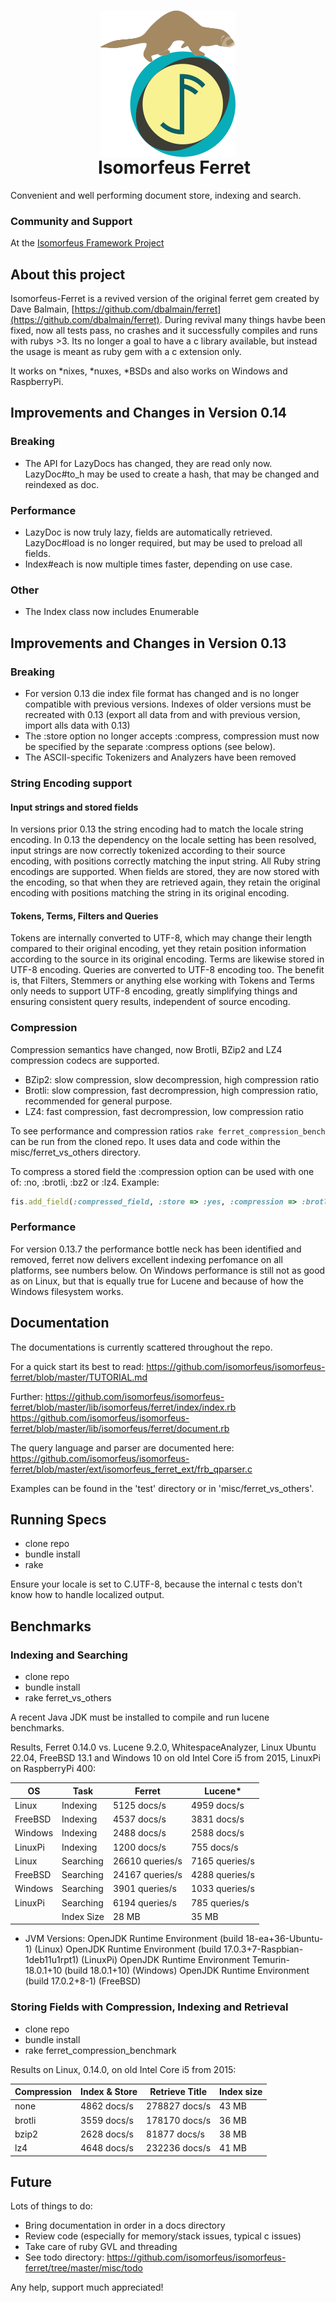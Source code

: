 <h1 align="center">
  <img src="https://github.com/isomorfeus/isomorfeus-ferret/blob/master/Logo.png?raw=true" align="center" width="216" height="234" />
  <br/>
&nbsp;&nbsp;&nbsp;Isomorfeus Ferret<br/>
</h1>

Convenient and well performing document store, indexing and search.

### Community and Support
At the [Isomorfeus Framework Project](https://isomorfeus.com)

## About this project

Isomorfeus-Ferret is a revived version of the original ferret gem created by Dave Balmain,
[https://github.com/dbalmain/ferret](https://github.com/dbalmain/ferret).
During revival many things havbe been fixed, now all tests pass, no crashes and it
successfully compiles and runs with rubys >3. Its no longer a goal to have
a c library available, but instead the usage is meant as ruby gem with a c extension only.

It works on *nixes, *nuxes, *BSDs and also works on Windows and RaspberryPi.

## Improvements and Changes in Version 0.14

### Breaking

- The API for LazyDocs has changed, they are read only now. LazyDoc#to_h may be used to create a hash, that may be changed and reindexed as doc.

### Performance

- LazyDoc is now truly lazy, fields are automatically retrieved. LazyDoc#load is no longer required, but may be used to preload all fields.
- Index#each is now multiple times faster, depending on use case.

### Other

- The Index class now includes Enumerable

## Improvements and Changes in Version 0.13

### Breaking

- For version 0.13 die index file format has changed and is no longer compatible with previous versions. Indexes of older versions must be recreated with 0.13 (export all data from and with previous version, import alls data with 0.13)
- The :store option no longer accepts :compress, compression must now be specified by the separate :compress options (see below).
- The ASCII-specific Tokenizers and Analyzers have been removed

### String Encoding support

#### Input strings and stored fields

In versions prior 0.13 the string encoding had to match the locale string encoding.
In 0.13 the dependency on the locale setting has been resolved, input strings are now correctly tokenized
according to their source encoding, with positions correctly matching the input string.
All Ruby string encodings are supported.
When fields are stored, they are now stored with the encoding, so that when they are retrieved again, they
retain the original encoding with positions matching the string in its original encoding.

#### Tokens, Terms, Filters and Queries

Tokens are internally converted to UTF-8, which may change their length compared to their original encoding,
yet they retain position information according to the source in its original encoding. Terms are likewise stored in UTF-8 encoding.
Queries are converted to UTF-8 encoding too.
The benefit is, that Filters, Stemmers or anything else working with Tokens and Terms only needs to support UTF-8 encoding,
greatly simplifying things and ensuring consistent query results, independent of source encoding.

### Compression

Compression semantics have changed, now Brotli, BZip2 and LZ4 compression codecs are supported.
- BZip2: slow compression, slow decompression, high compression ratio
- Brotli: slow compression, fast decrompression, high compression ratio, recommended for general purpose.
- LZ4: fast compression, fast decrompression, low compression ratio

To see performance and compression ratios `rake ferret_compression_bench` can be run from the cloned repo.
It uses data and code within the misc/ferret_vs_others directory.

To compress a stored field the :compression option can be used with one of: :no, :brotli, :bz2 or :lz4.
Example:
```ruby
fis.add_field(:compressed_field, :store => :yes, :compression => :brotli, :term_vector => :yes)
```

### Performance

For version 0.13.7 the performance bottle neck has been identified and removed, ferret now delivers excellent indexing perfomance on all platforms, see numbers below.
On Windows performance is still not as good as on Linux, but that is equally true for Lucene and because of how the Windows filesystem works.

## Documentation

The documentations is currently scattered throughout the repo.

For a quick start its best to read:
https://github.com/isomorfeus/isomorfeus-ferret/blob/master/TUTORIAL.md

Further:
https://github.com/isomorfeus/isomorfeus-ferret/blob/master/lib/isomorfeus/ferret/index/index.rb
https://github.com/isomorfeus/isomorfeus-ferret/blob/master/lib/isomorfeus/ferret/document.rb

The query language and parser are documented here:
https://github.com/isomorfeus/isomorfeus-ferret/blob/master/ext/isomorfeus_ferret_ext/frb_qparser.c

Examples can be found in the 'test' directory or in 'misc/ferret_vs_others'.

## Running Specs

- clone repo
- bundle install
- rake

Ensure your locale is set to C.UTF-8, because the internal c tests don't know how to handle localized output.

## Benchmarks

### Indexing and Searching
- clone repo
- bundle install
- rake ferret_vs_others

A recent Java JDK must be installed to compile and run lucene benchmarks.

Results, Ferret 0.14.0 vs. Lucene 9.2.0, WhitespaceAnalyzer,
Linux Ubuntu 22.04, FreeBSD 13.1 and Windows 10 on old Intel Core i5 from 2015,
LinuxPi on RaspberryPi 400:

| OS      | Task       | Ferret          | Lucene*        |
|---------|------------|-----------------|----------------|
| Linux   | Indexing   |     5125 docs/s |    4959 docs/s |
| FreeBSD | Indexing   |     4537 docs/s |    3831 docs/s |
| Windows | Indexing   |     2488 docs/s |    2588 docs/s |
| LinuxPi | Indexing   |     1200 docs/s |     755 docs/s |
| Linux   | Searching  | 26610 queries/s | 7165 queries/s |
| FreeBSD | Searching  | 24167 queries/s | 4288 queries/s |
| Windows | Searching  |  3901 queries/s | 1033 queries/s |
| LinuxPi | Searching  |  6194 queries/s |  785 queries/s |
|         | Index Size |           28 MB |          35 MB |

* JVM Versions:
OpenJDK Runtime Environment (build 18-ea+36-Ubuntu-1) (Linux)
OpenJDK Runtime Environment (build 17.0.3+7-Raspbian-1deb11u1rpt1) (LinuxPi)
OpenJDK Runtime Environment Temurin-18.0.1+10 (build 18.0.1+10) (Windows)
OpenJDK Runtime Environment (build 17.0.2+8-1) (FreeBSD)

### Storing Fields with Compression, Indexing and Retrieval

- clone repo
- bundle install
- rake ferret_compression_benchmark

Results on Linux, 0.14.0, on old Intel Core i5 from 2015:

| Compression | Index & Store | Retrieve Title | Index size |
|-------------|---------------|----------------|------------|
| none        |   4862 docs/s |  278827 docs/s |      43 MB |
| brotli      |   3559 docs/s |  178170 docs/s |      36 MB |
| bzip2       |   2628 docs/s |   81877 docs/s |      38 MB |
| lz4         |   4648 docs/s |  232236 docs/s |      41 MB |

## Future

Lots of things to do:
- Bring documentation in order in a docs directory
- Review code (especially for memory/stack issues, typical c issues)
- Take care of ruby GVL and threading
- See todo directory: https://github.com/isomorfeus/isomorfeus-ferret/tree/master/misc/todo

Any help, support much appreciated!
